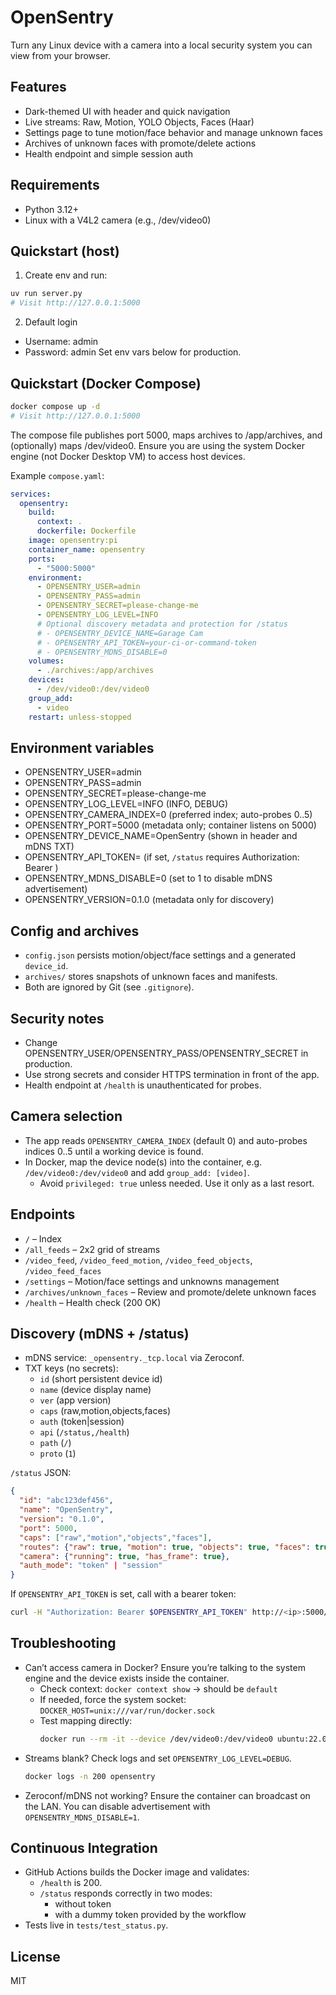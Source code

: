 OpenSentry
===========

Turn any Linux device with a camera into a local security system you can view from your browser.

Features
--------
- Dark-themed UI with header and quick navigation
- Live streams: Raw, Motion, YOLO Objects, Faces (Haar)
- Settings page to tune motion/face behavior and manage unknown faces
- Archives of unknown faces with promote/delete actions
- Health endpoint and simple session auth

Requirements
------------
- Python 3.12+
- Linux with a V4L2 camera (e.g., /dev/video0)

Quickstart (host)
-----------------
1) Create env and run:
```bash
uv run server.py
# Visit http://127.0.0.1:5000
```

2) Default login
- Username: admin
- Password: admin
Set env vars below for production.

Quickstart (Docker Compose)
---------------------------
```bash
docker compose up -d
# Visit http://127.0.0.1:5000
```

The compose file publishes port 5000, maps archives to /app/archives, and (optionally) maps /dev/video0. Ensure you are using the system Docker engine (not Docker Desktop VM) to access host devices.

Example `compose.yaml`:

```yaml
services:
  opensentry:
    build:
      context: .
      dockerfile: Dockerfile
    image: opensentry:pi
    container_name: opensentry
    ports:
      - "5000:5000"
    environment:
      - OPENSENTRY_USER=admin
      - OPENSENTRY_PASS=admin
      - OPENSENTRY_SECRET=please-change-me
      - OPENSENTRY_LOG_LEVEL=INFO
      # Optional discovery metadata and protection for /status
      # - OPENSENTRY_DEVICE_NAME=Garage Cam
      # - OPENSENTRY_API_TOKEN=your-ci-or-command-token
      # - OPENSENTRY_MDNS_DISABLE=0
    volumes:
      - ./archives:/app/archives
    devices:
      - /dev/video0:/dev/video0
    group_add:
      - video
    restart: unless-stopped
```

Environment variables
---------------------
- OPENSENTRY_USER=admin
- OPENSENTRY_PASS=admin
- OPENSENTRY_SECRET=please-change-me
- OPENSENTRY_LOG_LEVEL=INFO  (INFO, DEBUG)
- OPENSENTRY_CAMERA_INDEX=0  (preferred index; auto-probes 0..5)
- OPENSENTRY_PORT=5000       (metadata only; container listens on 5000)
- OPENSENTRY_DEVICE_NAME=OpenSentry  (shown in header and mDNS TXT)
- OPENSENTRY_API_TOKEN=      (if set, `/status` requires Authorization: Bearer <token>)
- OPENSENTRY_MDNS_DISABLE=0  (set to 1 to disable mDNS advertisement)
- OPENSENTRY_VERSION=0.1.0   (metadata only for discovery)

Config and archives
-------------------
- `config.json` persists motion/object/face settings and a generated `device_id`.
- `archives/` stores snapshots of unknown faces and manifests.
- Both are ignored by Git (see `.gitignore`).

Security notes
--------------
- Change OPENSENTRY_USER/OPENSENTRY_PASS/OPENSENTRY_SECRET in production.
- Use strong secrets and consider HTTPS termination in front of the app.
- Health endpoint at `/health` is unauthenticated for probes.

Camera selection
----------------
- The app reads `OPENSENTRY_CAMERA_INDEX` (default 0) and auto-probes indices 0..5 until a working device is found.
- In Docker, map the device node(s) into the container, e.g. `/dev/video0:/dev/video0` and add `group_add: [video]`.
  - Avoid `privileged: true` unless needed. Use it only as a last resort.

Endpoints
---------
- `/` – Index
- `/all_feeds` – 2x2 grid of streams
- `/video_feed`, `/video_feed_motion`, `/video_feed_objects`, `/video_feed_faces`
- `/settings` – Motion/face settings and unknowns management
- `/archives/unknown_faces` – Review and promote/delete unknown faces
- `/health` – Health check (200 OK)

Discovery (mDNS + /status)
---------------------------
- mDNS service: `_opensentry._tcp.local` via Zeroconf.
- TXT keys (no secrets):
  - `id` (short persistent device id)
  - `name` (device display name)
  - `ver` (app version)
  - `caps` (raw,motion,objects,faces)
  - `auth` (token|session)
  - `api` (`/status,/health`)
  - `path` (`/`)
  - `proto` (`1`)

`/status` JSON:
```json
{
  "id": "abc123def456",
  "name": "OpenSentry",
  "version": "0.1.0",
  "port": 5000,
  "caps": ["raw","motion","objects","faces"],
  "routes": {"raw": true, "motion": true, "objects": true, "faces": true},
  "camera": {"running": true, "has_frame": true},
  "auth_mode": "token" | "session"
}
```

If `OPENSENTRY_API_TOKEN` is set, call with a bearer token:
```bash
curl -H "Authorization: Bearer $OPENSENTRY_API_TOKEN" http://<ip>:5000/status
```

Troubleshooting
---------------
- Can’t access camera in Docker? Ensure you’re talking to the system engine and the device exists inside the container.
  - Check context: `docker context show` → should be `default`
  - If needed, force the system socket: `DOCKER_HOST=unix:///var/run/docker.sock`
  - Test mapping directly:
    ```bash
    docker run --rm -it --device /dev/video0:/dev/video0 ubuntu:22.04 ls -l /dev/video0
    ```
- Streams blank? Check logs and set `OPENSENTRY_LOG_LEVEL=DEBUG`.
  ```bash
  docker logs -n 200 opensentry
  ```
- Zeroconf/mDNS not working? Ensure the container can broadcast on the LAN. You can disable advertisement with `OPENSENTRY_MDNS_DISABLE=1`.

Continuous Integration
----------------------
- GitHub Actions builds the Docker image and validates:
  - `/health` is 200.
  - `/status` responds correctly in two modes:
    - without token
    - with a dummy token provided by the workflow
- Tests live in `tests/test_status.py`.

License
-------
MIT

